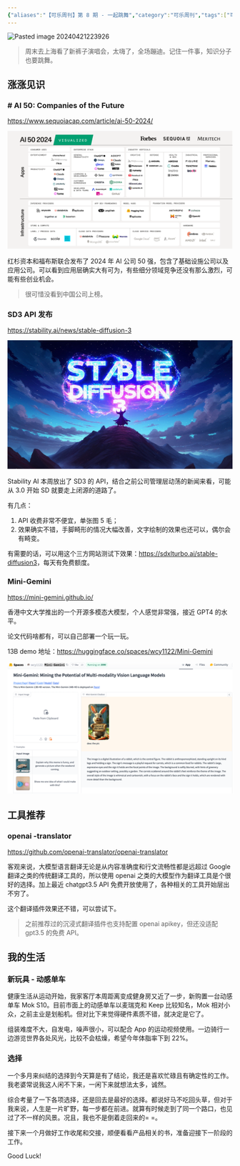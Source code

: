 ```yaml
---
{"aliases":"【可乐周刊】第 8 期 - 一起跳舞","category":"可乐周刊","tags":["可乐周刊"],"status":"published","link":"NA","date created":"2024-04-21 Sun 21:42:27","date modified":"2024-04-29 Mon 07:18:53","dg-publish":true,"permalink":"/Blog/Weekly/【可乐周刊】第 8 期 - 一起跳舞/","dgPassFrontmatter":true,"noteIcon":"1","created":"2024-04-21T21:42:27.199+08:00","updated":"2024-04-29T07:18:55.526+08:00"}
---
```


![Pasted image 20240421223926](https://github.com/Yunz93/PicRepo/raw/main/image/%E6%96%B0%E8%A3%A4%E5%AD%90%E4%B8%8A%E6%B5%B7%E6%BC%94%E5%94%B1%E4%BC%9A.png)
>周末去上海看了新裤子演唱会，太嗨了，全场蹦迪。记住一件事，知识分子也要跳舞。

## 涨涨见识

### # AI 50: Companies of the Future

<https://www.sequoiacap.com/article/ai-50-2024/>

![Pasted image 20240421221235](https://github.com/Yunz93/PicRepo/raw/main/image/AI.png)

红杉资本和福布斯联合发布了 2024 年 AI 公司 50 强，包含了基础设施公司以及应用公司。可以看到应用层确实大有可为，有些细分领域竞争还没有那么激烈，可能有些创业机会。

>很可惜没看到中国公司上榜。

### SD3 API 发布

<https://stability.ai/news/stable-diffusion-3>

![Pasted image 20240421222059](https://github.com/Yunz93/PicRepo/raw/main/image/sd3.png)

Stability AI 本周放出了 SD3 的 API，结合之前公司管理层动荡的新闻来看，可能从 3.0 开始 SD 就要走上闭源的道路了。

有几点：
1. API 收费非常不便宜，单张图 5 毛；
2. 效果确实不错，手脚畸形的情况大幅改善，文字绘制的效果也还可以，偶尔会有畸变。

有需要的话，可以用这个三方网站测试下效果：<https://sdxlturbo.ai/stable-diffusion3>，每天有免费额度。

### Mini-Gemini

<https://mini-gemini.github.io/>

香港中文大学推出的一个开源多模态大模型，个人感觉非常强，接近 GPT4 的水平。

论文代码啥都有，可以自己部署一个玩一玩。

13B demo 地址：<https://huggingface.co/spaces/wcy1122/Mini-Gemini>

![Pasted image 20240421223620](https://github.com/Yunz93/PicRepo/raw/main/image/mini-gemini.png)

## 工具推荐

### openai -translator

<https://github.com/openai-translator/openai-translator>

客观来说，大模型语言翻译无论是从内容准确度和行文流畅性都是远超过 Google 翻译之类的传统翻译工具的，所以使用 openai 之类的大模型作为翻译工具是个很好的选择。加上最近 chatgpt3.5 API 免费开放使用了，各种相关的工具开始层出不穷了。

这个翻译插件效果还不错，可以尝试下。

>之前推荐过的沉浸式翻译插件也支持配置 openai apikey，但还没适配 gpt3.5 的免费 API。

## 我的生活

### 新玩具 - 动感单车

健康生活从运动开始，我家客厅本周距离变成健身房又近了一步，新购置一台动感单车 Mok S10。目前市面上的动感单车以麦瑞克和 Keep 比较知名，Mok 相对小众，之前主业是划船机。但对比下来觉得硬件素质不错，就决定是它了。

组装难度不大，自发电，噪声很小，可以配合 App 的运动视频使用。一边骑行一边游览世界各处风光，比较不会枯燥，希望今年体脂率下到 22%。

### 选择

一个多月来纠结的选择到今天算是有了结论，我还是喜欢忙碌且有确定性的工作。我老婆常说我这人闲不下来，一闲下来就想法太多，诚然。

综合考量了一下各项选择，还是回去是最好的选择。都说好马不吃回头草，但对于我来说，人生是一片旷野，每一步都在前进。就算有时候走到了同一个路口，也见过了不一样的风景。况且，我也不是倒着走回来的= =。

接下来一个月做好工作收尾和交接，顺便看看产品相关的书，准备迎接下一阶段的工作。

Good Luck!
